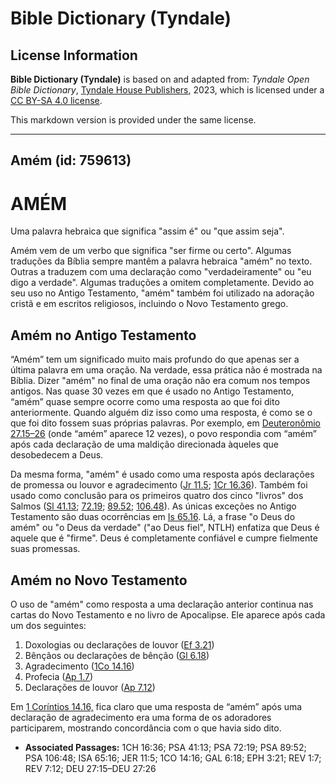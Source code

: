 # Bible Dictionary (Tyndale)

## License Information

**Bible Dictionary (Tyndale)** is based on and adapted from: _Tyndale Open Bible Dictionary_, [Tyndale House Publishers](https://tyndaleopenresources.com/), 2023, which is licensed under a [CC BY-SA 4.0 license](https://creativecommons.org/licenses/by-sa/4.0/legalcode.en).

This markdown version is provided under the same license.



--------------------------------

## Amém (id: 759613)

AMÉM
====

Uma palavra hebraica que significa "assim é" ou "que assim seja".

Amém vem de um verbo que significa "ser firme ou certo". Algumas traduções da Bíblia sempre mantêm a palavra hebraica "amém" no texto. Outras a traduzem com uma declaração como "verdadeiramente" ou "eu digo a verdade". Algumas traduções a omitem completamente. Devido ao seu uso no Antigo Testamento, "amém" também foi utilizado na adoração cristã e em escritos religiosos, incluindo o Novo Testamento grego.

Amém no Antigo Testamento
-------------------------

“Amém” tem um significado muito mais profundo do que apenas ser a última palavra em uma oração. Na verdade, essa prática não é mostrada na Bíblia. Dizer "amém" no final de uma oração não era comum nos tempos antigos. Nas quase 30 vezes em que é usado no Antigo Testamento, “amém” quase sempre ocorre como uma resposta ao que foi dito anteriormente. Quando alguém diz isso como uma resposta, é como se o que foi dito fossem suas próprias palavras. Por exemplo, em [Deuteronômio 27\.15–26](https://ref.ly/Deut27:15-Deut27:26) (onde “amém” aparece 12 vezes), o povo respondia com “amém” após cada declaração de uma maldição direcionada àqueles que desobedecem a Deus.

Da mesma forma, "amém" é usado como uma resposta após declarações de promessa ou louvor e agradecimento ([Jr 11\.5](https://ref.ly/Jer11:5); [1Cr 16\.36](https://ref.ly/1Chr16:36)). Também foi usado como conclusão para os primeiros quatro dos cinco "livros" dos Salmos ([Sl 41\.13](https://ref.ly/Ps41:13); [72\.19](https://ref.ly/Ps72:19); [89\.52](https://ref.ly/Ps89:52); [106\.48](https://ref.ly/Ps106:48)). As únicas exceções no Antigo Testamento são duas ocorrências em [Is 65\.16](https://ref.ly/Isa65:16). Lá, a frase "o Deus do amém" ou "o Deus da verdade" ("ao Deus fiel", NTLH) enfatiza que Deus é aquele que é "firme". Deus é completamente confiável e cumpre fielmente suas promessas.

Amém no Novo Testamento
-----------------------

O uso de "amém" como resposta a uma declaração anterior continua nas cartas do Novo Testamento e no livro de Apocalipse. Ele aparece após cada um dos seguintes:

1. Doxologias ou declarações de louvor ([Ef 3\.21](https://ref.ly/Eph3:21))
2. Bênçãos ou declarações de bênção ([Gl 6\.18](https://ref.ly/Gal6:18))
3. Agradecimento ([1Co 14\.16](https://ref.ly/1Cor14:16))
4. Profecia ([Ap 1\.7](https://ref.ly/Rev1:7))
5. Declarações de louvor ([Ap 7\.12](https://ref.ly/Rev7:12))

Em [1 Coríntios 14\.16,](https://ref.ly/1Cor14:16) fica claro que uma resposta de “amém” após uma declaração de agradecimento era uma forma de os adoradores participarem, mostrando concordância com o que havia sido dito.

* **Associated Passages:** 1CH 16:36; PSA 41:13; PSA 72:19; PSA 89:52; PSA 106:48; ISA 65:16; JER 11:5; 1CO 14:16; GAL 6:18; EPH 3:21; REV 1:7; REV 7:12; DEU 27:15–DEU 27:26

